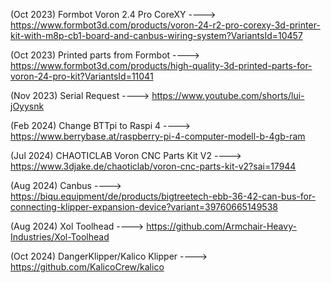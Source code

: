 (Oct 2023) Formbot Voron 2.4 Pro CoreXY ----> https://www.formbot3d.com/products/voron-24-r2-pro-corexy-3d-printer-kit-with-m8p-cb1-board-and-canbus-wiring-system?VariantsId=10457

(Oct 2023) Printed parts from Formbot ----> https://www.formbot3d.com/products/high-quality-3d-printed-parts-for-voron-24-pro-kit?VariantsId=11041

(Nov 2023) Serial Request ----> https://www.youtube.com/shorts/lui-jOyysnk

(Feb 2024) Change BTTpi to Raspi 4 ----> https://www.berrybase.at/raspberry-pi-4-computer-modell-b-4gb-ram

(Jul 2024) CHAOTICLAB Voron CNC Parts Kit V2 ----> https://www.3djake.de/chaoticlab/voron-cnc-parts-kit-v2?sai=17944

(Aug 2024) Canbus ----> https://biqu.equipment/de/products/bigtreetech-ebb-36-42-can-bus-for-connecting-klipper-expansion-device?variant=39760665149538

(Aug 2024) Xol Toolhead ----> https://github.com/Armchair-Heavy-Industries/Xol-Toolhead

(Oct 2024) DangerKlipper/Kalico Klipper ----> https://github.com/KalicoCrew/kalico


